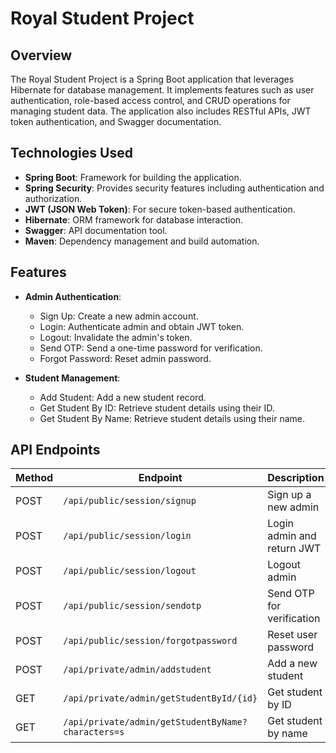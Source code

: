 # Royal Student Project

## Overview
The Royal Student Project is a Spring Boot application that leverages Hibernate for database management. It implements features such as user authentication, role-based access control, and CRUD operations for managing student data. The application also includes RESTful APIs, JWT token authentication, and Swagger documentation.

## Technologies Used
- **Spring Boot**: Framework for building the application.
- **Spring Security**: Provides security features including authentication and authorization.
- **JWT (JSON Web Token)**: For secure token-based authentication.
- **Hibernate**: ORM framework for database interaction.
- **Swagger**: API documentation tool.
- **Maven**: Dependency management and build automation.

## Features
- **Admin Authentication**: 
  - Sign Up: Create a new admin account.
  - Login: Authenticate admin and obtain JWT token.
  - Logout: Invalidate the admin's token.
  - Send OTP: Send a one-time password for verification.
  - Forgot Password: Reset admin password.

- **Student Management**:
  - Add Student: Add a new student record.
  - Get Student By ID: Retrieve student details using their ID.
  - Get Student By Name: Retrieve student details using their name.

## API Endpoints
| Method | Endpoint                          | Description                    |
|--------|-----------------------------------|--------------------------------|
| POST   | `/api/public/session/signup`               | Sign up a new admin            |
| POST   | `/api/public/session/login`                | Login admin and return JWT     |
| POST   | `/api/public/session/logout`               | Logout admin                   |
| POST   | `/api/public/session/sendotp`              | Send OTP for verification      |
| POST   | `/api/public/session/forgotpassword`       | Reset user password            |
| POST   | `/api/private/admin/addstudent`                  | Add a new student             |
| GET    | `/api/private/admin/getStudentById/{id}`             | Get student by ID             |
| GET    | `/api/private/admin/getStudentByName?characters=s`      | Get student by name           |


